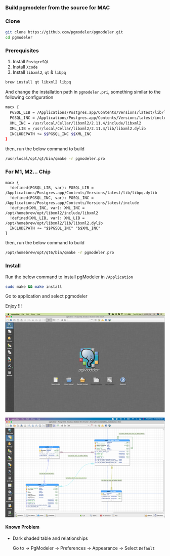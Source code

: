 ### Build pgmodeler from the source for MAC

### Clone

```bash
git clone https://github.com/pgmodeler/pgmodeler.git
cd pgmodeler
```

### Prerequisites

1. Install `PostgreSQL`
2. Install `Xcode`
3. Install `libxml2`, `qt` & `libpq`

```bash
brew install qt libxml2 libpq
```

And change the installation path in `pgmodeler.pri`, something similar to the following configuration

```bash
macx {
  PGSQL_LIB = /Applications/Postgres.app/Contents/Versions/latest/lib/libpq.dylib
  PGSQL_INC = /Applications/Postgres.app/Contents/Versions/latest/include
  XML_INC = /usr/local/Cellar/libxml2/2.11.4/include/libxml2
  XML_LIB = /usr/local/Cellar/libxml2/2.11.4/lib/libxml2.dylib
  INCLUDEPATH += $$PGSQL_INC $$XML_INC
}
```
then, run the below command to build

```bash
/usr/local/opt/qt/bin/qmake -r pgmodeler.pro
```

### For M1, M2... Chip
```
macx {
  !defined(PGSQL_LIB, var): PGSQL_LIB = /Applications/Postgres.app/Contents/Versions/latest/lib/libpq.dylib
  !defined(PGSQL_INC, var): PGSQL_INC = /Applications/Postgres.app/Contents/Versions/latest/include
  !defined(XML_INC, var): XML_INC = /opt/homebrew/opt/libxml2/include/libxml2
  !defined(XML_LIB, var): XML_LIB = /opt/homebrew/opt/libxml2/lib/libxml2.dylib
  INCLUDEPATH += "$$PGSQL_INC" "$$XML_INC"
}
```
then, run the below command to build

```bash
/opt/homebrew/opt/qt6/bin/qmake -r pgmodeler.pro
```

### Install

Run the below command to install pgModeler in `/Application`

```bash
sudo make && make install
```

Go to application and select pgmodeler

Enjoy !!!

![](mac-pgmodeler.png)

![](Mac-PgModeler-1.png)

#### Known Problem

* Dark shaded table and relationships

   Go to -> PgModeler -> Preferences -> Appearance -> Select `Default`
